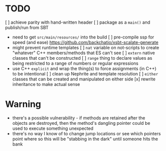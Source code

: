 

# TODO

 [ ] achieve parity with hand-written header
 [ ] package as a `main()` and publish/run from SBT
  * need to get `src/main/resources/` into the build
 [ ] pre-compile ssp for speed (and ease) https://github.com/backchatio/xsbt-scalate-generate
  * might prevent runtime templates
 [ ] `nat` variable on not-scripts to create "whatever" C++ members/methods that ES can't see
 [ ] `extern` native classes that can't be constructed
 [ ] `range` thing to declare values as being restricted to a range of numbers or regular expressions
  * use C++ `explicit` and wrap the thing(s) to force assignments (in C++) to be intentional
 [ ] clean up Nephrite and template resolution
 [ ] `either` classes that can be created and manipulated on either side
 [x] rewrite inheritance to make actual sense

# Warning

 * there's a possible vulnerability - if methods are retained after the objects are destroyed, then the method's dangling pointer could be used to execute something unexpected
  * there's no way I know of to change jump locations or see which pointers point where so this will be "stabbing in the dark" until someone hits the bank
